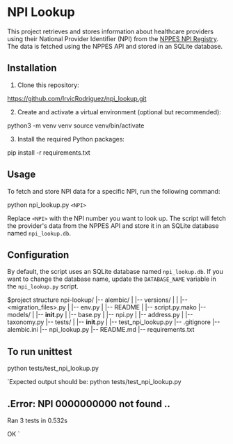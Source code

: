 # NPI Lookup

This project retrieves and stores information about healthcare providers using their National Provider Identifier (NPI) 
from the [NPPES NPI Registry](https://npiregistry.cms.hhs.gov). The data is fetched using the NPPES API and stored in an SQLite database.

## Installation

1. Clone this repository:

https://github.com/IrvicRodriguez/npi_lookup.git

2. Create and activate a virtual environment (optional but recommended): 

python3 -m venv venv
source venv/bin/activate

3. Install the required Python packages:

pip install -r requirements.txt

## Usage

To fetch and store NPI data for a specific NPI, run the following command:

python npi_lookup.py `<NPI>`


Replace `<NPI>` with the NPI number you want to look up. The script will fetch the provider's data from the NPPES API and store it in an SQLite database named `npi_lookup.db`.

## Configuration

By default, the script uses an SQLite database named `npi_lookup.db`. If you want to change the database name, update the `DATABASE_NAME` variable in the `npi_lookup.py` script.

$project structure
npi-lookup/
|-- alembic/
|   |-- versions/
|   |   |-- <migration_files>.py
|   |-- env.py
|   |-- README
|   |-- script.py.mako
|-- models/
|   |-- __init__.py
|   |-- base.py
|   |-- npi.py
|   |-- address.py
|   |-- taxonomy.py
|-- tests/
|   |-- __init__.py
|   |-- test_npi_lookup.py
|-- .gitignore
|-- alembic.ini
|-- npi_lookup.py
|-- README.md
|-- requirements.txt

## To run unittest 

python tests/test_npi_lookup.py

`Expected output should be:  python tests/test_npi_lookup.py

.Error: NPI 0000000000 not found
..
----------------------------------------------------------------------
Ran 3 tests in 0.532s

OK
`

